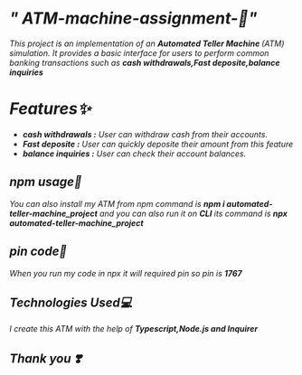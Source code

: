 <i><h1>" ATM-machine-assignment-🏧"</h1>
<p>This project is an implementation of an <b>Automated Teller Machine </b>(ATM) simulation. 
  It provides a basic interface for users to perform common banking transactions such as <b>cash withdrawals,Fast deposite,balance inquiries </b>
</p>

<h1>Features✨</h1>
<ul>
  <li><b>cash withdrawals :</b> User can withdraw cash from their accounts.</li>
  <li><b>Fast deposite :</b> User can quickly deposite their amount from this feature</li>
  <li><b>balance inquiries :</b> User can check their account balances.</li>
</ul>

<h2>npm usage🚀</h2>
<p>You can also install my ATM from npm command is <b>npm i automated-teller-machine_project</b> and you can  also run it on <b>CLI</b> its command is  <b>npx automated-teller-machine_project</b></p>

<h2>pin code📌</h2>
<p>When you run my code in npx it will required pin so pin is <b>1767</b></p>

<h2>Technologies Used💻</h2>
<p>I create this ATM with the help of <b>Typescript,Node.js and Inquirer </b></p>

<h2>Thank you ❣️</h2>
</i>
